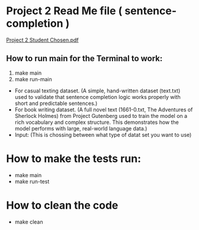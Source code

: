 # Project 2 Read Me file ( sentence-completion )
[Project 2 Student Chosen.pdf](https://github.com/user-attachments/files/19523410/Project.2.Student.Chosen.pdf)


## How to run main for the Terminal to work: 
1. make main
2. make run-main
-  For casual texting dataset. (A simple, hand-written dataset (text.txt) used to validate that sentence completion logic works properly with short and predictable sentences.)
-  For book writing dataset. (A full novel text (1661-0.txt, The Adventures of Sherlock Holmes) from Project Gutenberg used to train the model on a rich vocabulary and complex structure. This demonstrates how the model performs with large, real-world language data.)
- Input: (This is chossing between what type of datat set you want to use)

# How to make the tests run: 
- make main
- make run-test

# How to clean the code
- make clean
